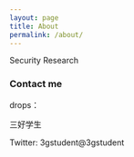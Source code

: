 ```yaml
---
layout: page
title: About
permalink: /about/
---
```


Security Research


### Contact me

drops：

三好学生

Twitter:
3gstudent@3gstudent
